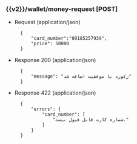 ### {{v2}}/wallet/money-request  [POST]



+ Request (application/json)

        {
            "card_number":"09185257939",
            "price": 50000
        }
        
+ Response 200 (application/json)

        {
            "message": "رکورد با موفقیت اضافه شد"
        }


+ Response 422 (application/json)

        {
            "errors": {
                "card_number": [
                    "شماره کارت قابل قبول نیست."
                ]
            }
        }
